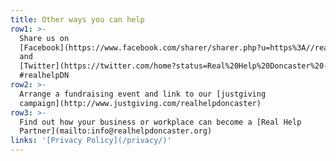```yaml
---
title: Other ways you can help
row1: >-
  Share us on
  [Facebook](https://www.facebook.com/sharer/sharer.php?u=https%3A//realhelpdoncaster.org/)
  and
  [Twitter](https://twitter.com/home?status=Real%20Help%20Doncaster%20-%20Change%20the%20way%20you%20GIVE%20https%3A//realhelpdoncaster.org/%20%23realhelpDN)
  #realhelpDN
row2: >-
  Arrange a fundraising event and link to our [justgiving
  campaign](http://www.justgiving.com/realhelpdoncaster)
row3: >-
  Find out how your business or workplace can become a [Real Help
  Partner](mailto:info@realhelpdoncaster.org)
links: '[Privacy Policy](/privacy/)'
---
```


